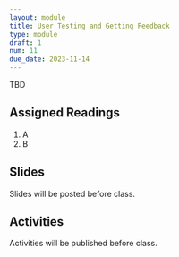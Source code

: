 ```yaml
---
layout: module
title: User Testing and Getting Feedback
type: module
draft: 1
num: 11
due_date: 2023-11-14
---
```


TBD

## Assigned Readings

1. A
2. B

## Slides
Slides will be posted before class.


## Activities
Activities will be published before class.
